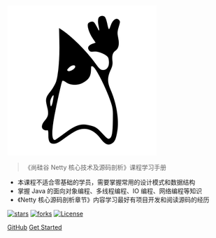 ![logo](_media/jmh_logo.svg)

> 《尚硅谷 Netty 核心技术及源码剖析》课程学习手册

* 本课程不适合零基础的学员，需要掌握常用的设计模式和数据结构
* 掌握 Java 的面向对象编程、多线程编程、IO 编程、网络编程等知识
* 《Netty 核心源码剖析章节》内容学习最好有项目开发和阅读源码的经历

[![stars](https://badgen.net/github/stars/Milory/jmh-handbook?icon=github&color=4ab8a1)](https://github.com/Milory/jmh-handbook) 
[![forks](https://badgen.net/github/forks/Milory/jmh-handbook?icon=github&color=4ab8a1)](https://github.com/Milory/jmh-handbook)
[![License](https://img.shields.io/badge/license-Apache%202-4EB1BA.svg)](https://www.apache.org/licenses/LICENSE-2.0.html)

[GitHub](https://github.com/Milory/jmh-handbook/)
[Get Started](README.md)
